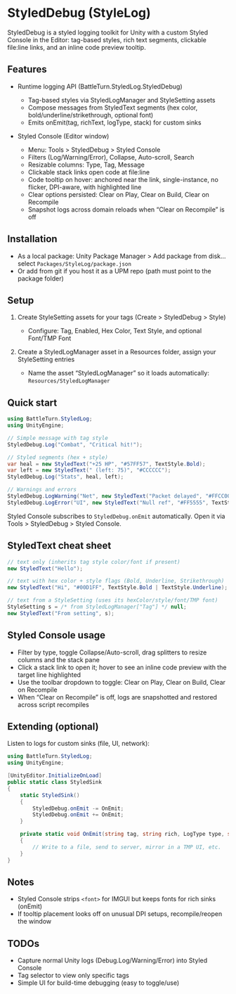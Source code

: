 # StyledDebug (StyleLog)

StyledDebug is a styled logging toolkit for Unity with a custom Styled Console in the Editor: tag-based styles, rich text segments, clickable file:line links, and an inline code preview tooltip.

## Features

- Runtime logging API (BattleTurn.StyledLog.StyledDebug)
  - Tag-based styles via StyledLogManager and StyleSetting assets
  - Compose messages from StyledText segments (hex color, bold/underline/strikethrough, optional font)
  - Emits onEmit(tag, richText, logType, stack) for custom sinks

- Styled Console (Editor window)
  - Menu: Tools > StyledDebug > Styled Console
  - Filters (Log/Warning/Error), Collapse, Auto-scroll, Search
  - Resizable columns: Type, Tag, Message
  - Clickable stack links open code at file:line
  - Code tooltip on hover: anchored near the link, single-instance, no flicker, DPI-aware, with highlighted line
  - Clear options persisted: Clear on Play, Clear on Build, Clear on Recompile
  - Snapshot logs across domain reloads when “Clear on Recompile” is off

## Installation

- As a local package: Unity Package Manager > Add package from disk… select `Packages/StyleLog/package.json`
- Or add from git if you host it as a UPM repo (path must point to the package folder)

## Setup

1) Create StyleSetting assets for your tags (Create > StyledDebug > Style)
   - Configure: Tag, Enabled, Hex Color, Text Style, and optional Font/TMP Font

2) Create a StyledLogManager asset in a Resources folder, assign your StyleSetting entries
   - Name the asset “StyledLogManager” so it loads automatically: `Resources/StyledLogManager`

## Quick start

```csharp
using BattleTurn.StyledLog;
using UnityEngine;

// Simple message with tag style
StyledDebug.Log("Combat", "Critical hit!");

// Styled segments (hex + style)
var heal = new StyledText("+25 HP", "#57FF57", TextStyle.Bold);
var left = new StyledText(" (left: 75)", "#CCCCCC");
StyledDebug.Log("Stats", heal, left);

// Warnings and errors
StyledDebug.LogWarning("Net", new StyledText("Packet delayed", "#FFCC00"));
StyledDebug.LogError("UI", new StyledText("Null ref", "#FF5555", TextStyle.Bold));
```

Styled Console subscribes to `StyledDebug.onEmit` automatically. Open it via Tools > StyledDebug > Styled Console.

## StyledText cheat sheet

```csharp
// text only (inherits tag style color/font if present)
new StyledText("Hello");

// text with hex color + style flags (Bold, Underline, Strikethrough)
new StyledText("Hi", "#00D1FF", TextStyle.Bold | TextStyle.Underline);

// text from a StyleSetting (uses its hexColor/style/font/TMP font)
StyleSetting s = /* from StyledLogManager["Tag"] */ null;
new StyledText("From setting", s);
```

## Styled Console usage

- Filter by type, toggle Collapse/Auto-scroll, drag splitters to resize columns and the stack pane
- Click a stack link to open it; hover to see an inline code preview with the target line highlighted
- Use the toolbar dropdown to toggle: Clear on Play, Clear on Build, Clear on Recompile
- When “Clear on Recompile” is off, logs are snapshotted and restored across script recompiles

## Extending (optional)

Listen to logs for custom sinks (file, UI, network):

```csharp
using BattleTurn.StyledLog;
using UnityEngine;

[UnityEditor.InitializeOnLoad]
public static class StyledSink
{
    static StyledSink()
    {
        StyledDebug.onEmit -= OnEmit;
        StyledDebug.onEmit += OnEmit;
    }

    private static void OnEmit(string tag, string rich, LogType type, string stack)
    {
        // Write to a file, send to server, mirror in a TMP UI, etc.
    }
}
```

## Notes

- Styled Console strips `<font>` for IMGUI but keeps fonts for rich sinks (onEmit)
- If tooltip placement looks off on unusual DPI setups, recompile/reopen the window

## TODOs

- Capture normal Unity logs (Debug.Log/Warning/Error) into Styled Console
- Tag selector to view only specific tags
- Simple UI for build-time debugging (easy to toggle/use)